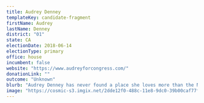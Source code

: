 ```yaml
---
title: Audrey Denney
templateKey: candidate-fragment
firstName: Audrey
lastName: Denney
district: "01"
state: CA
electionDate: 2018-06-14
electionType: primary
office: house
incumbent: false
website: "https://www.audreyforcongress.com/"
donationLink: ""
outcome: "Unknown"
blurb: "Audrey Denney has never found a place she loves more than the North State. She is running for Congress in California's 1st District because she believes that the people of the North State deserve better. They deserve a representative who will respect and listen to them and who will fight for their needs and concerns in Washington D.C. She believes that the job is not about partisan politics, but about bringing people together, and finding a way forward as a community, a region, and a nation."
image: "https://cosmic-s3.imgix.net/2dde12f0-488c-11e8-9dc0-39b00caf77fe-JD_Site_AudreyDenney_1000x600_042318.jpg"
---
```

